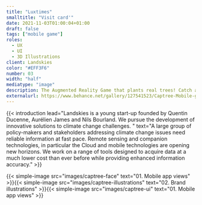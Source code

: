 ```yaml
---
title: "Luxtimes"
smalltitle: "Visit card'"
date: 2021-11-03T01:00:04+01:00
draft: false
tags: ["mobile game"]
roles:
  - UX
  - UI
  - 3D Illustrations
client: Landskies
color: "#EFF3F6"
number: 03
width: "half"
mediatype: "image"
description: The Augmented Reality Game that plants real trees! Catch as many trees as possible near you and reforest soils around the world
externalurl: https://www.behance.net/gallery/127541523/Captree-Mobile-game
---
```


<!--more-->

{{< introduction lead="Landskies is a young start-up founded by Quentin Ducenne, Aurélien James and Nils Bourland. We pursue the development of innovative solutions to climate change challenges. " text="A large group of policy-makers and stakeholders addressing climate change issues need reliable information at fast pace. Remote sensing and companion technologies, in particular the Cloud and mobile technologies are opening new horizons. We work on a range of tools designed to acquire data at a much lower cost than ever before while providing enhanced information accuracy."  >}}

{{< simple-image src="images/captree-face" text="01. Mobile app views" >}}{{< simple-image src="images/captree-illustrations" text="02. Brand illustrations" >}}{{< simple-image src="images/captree-ui" text="01. Mobile app views" >}}
